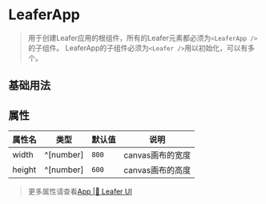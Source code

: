 <script setup lang="ts">
import code from './leaferApp.vue?raw'
</script>

# LeaferApp
>
> 用于创建Leafer应用的根组件，所有的Leafer元素都必须为`<LeaferApp />`的子组件。
> LeaferApp的子组件必须为`<Leafer />`用以初始化，可以有多个。

## 基础用法
<Repl :code="code"  />

## 属性

| 属性名 | 类型 | 默认值 | 说明 |
| --- | --- | --- | --- |
| width | ^[number] | `800` | canvas画布的宽度 |
| height | ^[number] | `600` | canvas画布的高度 |

> 更多属性请查看[App |🌿 Leafer UI](https://www.leaferjs.com/ui/reference/display/App.html)
